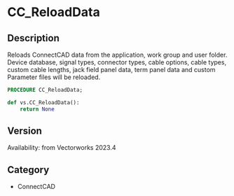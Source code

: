 # CC_ReloadData

## Description
Reloads ConnectCAD data from the application, work group and user folder. Device database, signal types, connector types, cable options, cable types, custom cable lengths, jack field panel data, term panel data and custom Parameter files will be reloaded.

```pascal
PROCEDURE CC_ReloadData;
```

```python
def vs.CC_ReloadData():
    return None
```

## Version
Availability: from Vectorworks 2023.4

## Category
* ConnectCAD

